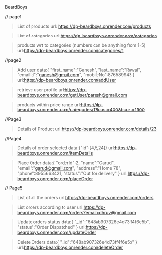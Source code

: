 BeardBoys

// page1
> List of products
url: https://dp-beardboys.onrender.com/products

>List of categories
url:https://dp-beardboys.onrender.com/categories

> products wrt to categories
(numbers can be anything from 1-5)
url:https://dp-beardboys.onrender.com/categories/1 

//page2
>Add user
data:{
    "first_name":"Ganesh",
    "last_name":"Rawal",
    "emailId":"ganesh@gmail.com",
    "mobileNo":876589943
}
url:https://dp-beardboys.onrender.com/addUser

>retrieve user profile
url:https://dp-beardboys.onrender.com/getUser/paresh@gmail.com

>products within price range
url:https://dp-beardboys.onrender.com/categories/1?lcost=400&hcost=1500

//Page3
> Details of Product
url:https://dp-beardboys.onrender.com/details/23


//Page4
> Details of order selected
data:{"id":[4,5,24]}
url:https://dp-beardboys.onrender.com/itemDetails

> Place Order
data:{
    "orderId":2,
    "name":"Garud",
    "email":"garud@gmail.com",
    "address":"Home 78",
    "phone":8955663421,
    "status":"Out for delivery"
}
url:https://dp-beardboys.onrender.com/placeOrder

// Page5
> List of all the orders
url:https://dp-beardboys.onrender.com/orders

>List orders according to user
url:https://dp-beardboys.onrender.com/orders?email=dhruv@gmail.com

> Update orders status
data:{
    "_id":"648ab907326e4d73ff4f6e5b",
    "status":"Order Dispatched"
}
url:https://dp-beardboys.onrender.com/updateOrder

> Delete Orders
data:{
    "_id":"648ab907326e4d73ff4f6e5b"
}
url:https://dp-beardboys.onrender.com/deleteOrder
